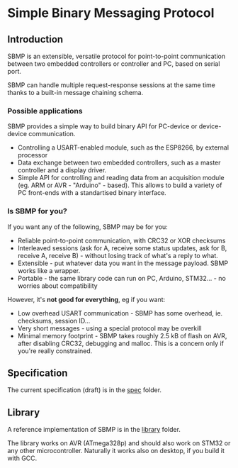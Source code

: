 # Simple Binary Messaging Protocol

## Introduction

SBMP is an extensible, versatile protocol for point-to-point communication
between two embedded controllers or controller and PC, based on serial port.

SBMP can handle multiple request-response sessions at the same time thanks to
a built-in message chaining schema.


### Possible applications

SBMP provides a simple way to build binary API for PC-device or device-device 
communication.

- Controlling a USART-enabled module, such as the ESP8266, by external processor
- Data exchange between two embedded controllers, such as a master controller 
  and a display driver.
- Simple API for controlling and reading data from an acquisition module (eg. 
  ARM or AVR - "Arduino" - based). This allows to build a variety of PC 
  front-ends with a standartised binary interface.

### Is SBMP for you?

If you want any of the following, SBMP may be for you:

- Reliable point-to-point communication, with CRC32 or XOR checksums
- Interleaved sessions (ask for A, receive some status updates, ask for B, receive A, receive B) - without losing track of what's a reply to what.
- Extensible - put whatever data you want in the message payload. SBMP works like a wrapper.
- Portable - the same library code can run on PC, Arduino, STM32... - no worries about compatibility

However, it's **not good for everything**, eg if you want:

- Low overhead USART communication - SBMP has some overhead, ie. checksums, session ID...
- Very short messages - using a special protocol may be overkill
- Minimal memory footprint - SBMP takes roughly 2.5 kB of flash on AVR, after disabling CRC32, debugging and malloc. This is a concern only if you're really constrained.

## Specification

The current specification (draft) is in the [spec](spec/) folder.

## Library

A reference implementation of SBMP is in the [library](library/) folder.

The library works on AVR (ATmega328p) and should also work on STM32
or any other microcontroller. Naturally it works also on desktop, 
if you build it with GCC.


